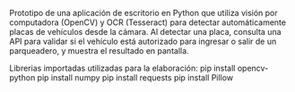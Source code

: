 Prototipo de una aplicación de escritorio en Python que utiliza visión por computadora (OpenCV) y OCR (Tesseract) para detectar automáticamente placas de vehículos desde la cámara. Al detectar una placa, consulta una API para validar si el vehículo está autorizado para ingresar o salir de un parqueadero, y muestra el resultado en pantalla.

Librerias importadas utilizadas para la elaboración:
pip install opencv-python
pip install numpy
pip install requests
pip install Pillow
